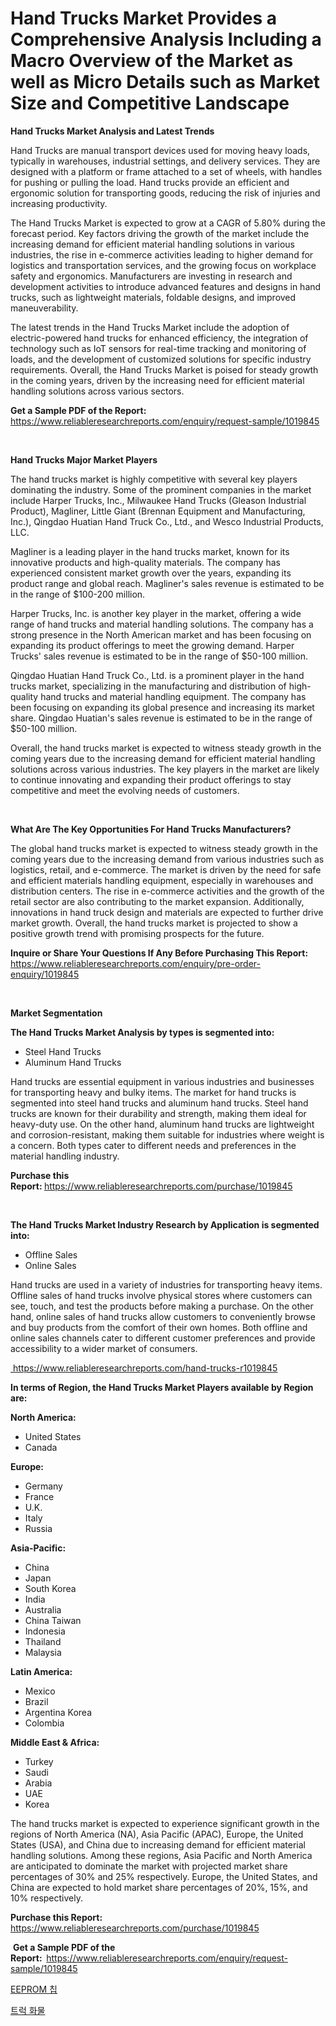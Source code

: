 <p><h1>Hand Trucks Market Provides a Comprehensive Analysis Including a Macro Overview of the Market as well as Micro Details such as Market Size and Competitive Landscape</h1></p><p><strong>Hand Trucks Market Analysis and Latest Trends</strong></p>
<p><p>Hand Trucks are manual transport devices used for moving heavy loads, typically in warehouses, industrial settings, and delivery services. They are designed with a platform or frame attached to a set of wheels, with handles for pushing or pulling the load. Hand trucks provide an efficient and ergonomic solution for transporting goods, reducing the risk of injuries and increasing productivity.</p><p>The Hand Trucks Market is expected to grow at a CAGR of 5.80% during the forecast period. Key factors driving the growth of the market include the increasing demand for efficient material handling solutions in various industries, the rise in e-commerce activities leading to higher demand for logistics and transportation services, and the growing focus on workplace safety and ergonomics. Manufacturers are investing in research and development activities to introduce advanced features and designs in hand trucks, such as lightweight materials, foldable designs, and improved maneuverability.</p><p>The latest trends in the Hand Trucks Market include the adoption of electric-powered hand trucks for enhanced efficiency, the integration of technology such as IoT sensors for real-time tracking and monitoring of loads, and the development of customized solutions for specific industry requirements. Overall, the Hand Trucks Market is poised for steady growth in the coming years, driven by the increasing need for efficient material handling solutions across various sectors.</p></p>
<p><strong>Get a Sample PDF of the Report:&nbsp;</strong> <a href="https://www.reliableresearchreports.com/enquiry/request-sample/1019845">https://www.reliableresearchreports.com/enquiry/request-sample/1019845</a></p>
<p>&nbsp;</p>
<p><strong>Hand Trucks Major Market Players</strong></p>
<p><p>The hand trucks market is highly competitive with several key players dominating the industry. Some of the prominent companies in the market include Harper Trucks, Inc., Milwaukee Hand Trucks (Gleason Industrial Product), Magliner, Little Giant (Brennan Equipment and Manufacturing, Inc.), Qingdao Huatian Hand Truck Co., Ltd., and Wesco Industrial Products, LLC.</p><p>Magliner is a leading player in the hand trucks market, known for its innovative products and high-quality materials. The company has experienced consistent market growth over the years, expanding its product range and global reach. Magliner's sales revenue is estimated to be in the range of $100-200 million.</p><p>Harper Trucks, Inc. is another key player in the market, offering a wide range of hand trucks and material handling solutions. The company has a strong presence in the North American market and has been focusing on expanding its product offerings to meet the growing demand. Harper Trucks' sales revenue is estimated to be in the range of $50-100 million.</p><p>Qingdao Huatian Hand Truck Co., Ltd. is a prominent player in the hand trucks market, specializing in the manufacturing and distribution of high-quality hand trucks and material handling equipment. The company has been focusing on expanding its global presence and increasing its market share. Qingdao Huatian's sales revenue is estimated to be in the range of $50-100 million.</p><p>Overall, the hand trucks market is expected to witness steady growth in the coming years due to the increasing demand for efficient material handling solutions across various industries. The key players in the market are likely to continue innovating and expanding their product offerings to stay competitive and meet the evolving needs of customers.</p></p>
<p>&nbsp;</p>
<p><strong>What Are The Key Opportunities For Hand Trucks Manufacturers?</strong></p>
<p><p>The global hand trucks market is expected to witness steady growth in the coming years due to the increasing demand from various industries such as logistics, retail, and e-commerce. The market is driven by the need for safe and efficient materials handling equipment, especially in warehouses and distribution centers. The rise in e-commerce activities and the growth of the retail sector are also contributing to the market expansion. Additionally, innovations in hand truck design and materials are expected to further drive market growth. Overall, the hand trucks market is projected to show a positive growth trend with promising prospects for the future.</p></p>
<p><strong>Inquire or Share Your Questions If Any Before Purchasing This Report:</strong> <a href="https://www.reliableresearchreports.com/enquiry/pre-order-enquiry/1019845">https://www.reliableresearchreports.com/enquiry/pre-order-enquiry/1019845</a></p>
<p>&nbsp;</p>
<p><strong>Market Segmentation</strong></p>
<p><strong>The Hand Trucks Market Analysis by types is segmented into:</strong></p>
<p><ul><li>Steel Hand Trucks</li><li>Aluminum Hand Trucks</li></ul></p>
<p><p>Hand trucks are essential equipment in various industries and businesses for transporting heavy and bulky items. The market for hand trucks is segmented into steel hand trucks and aluminum hand trucks. Steel hand trucks are known for their durability and strength, making them ideal for heavy-duty use. On the other hand, aluminum hand trucks are lightweight and corrosion-resistant, making them suitable for industries where weight is a concern. Both types cater to different needs and preferences in the material handling industry.</p></p>
<p><strong>Purchase this Report:&nbsp;</strong><a href="https://www.reliableresearchreports.com/purchase/1019845">https://www.reliableresearchreports.com/purchase/1019845</a></p>
<p>&nbsp;</p>
<p><strong>The Hand Trucks Market Industry Research by Application is segmented into:</strong></p>
<p><ul><li>Offline Sales</li><li>Online Sales</li></ul></p>
<p><p>Hand trucks are used in a variety of industries for transporting heavy items. Offline sales of hand trucks involve physical stores where customers can see, touch, and test the products before making a purchase. On the other hand, online sales of hand trucks allow customers to conveniently browse and buy products from the comfort of their own homes. Both offline and online sales channels cater to different customer preferences and provide accessibility to a wider market of consumers.</p></p>
<p><a href="https://www.reliableresearchreports.com/hand-trucks-r1019845">&nbsp;https://www.reliableresearchreports.com/hand-trucks-r1019845</a></p>
<p><strong>In terms of Region, the Hand Trucks Market Players available by Region are:</strong></p>
<p>
    <p> <strong> North America: </strong>
        <ul>
            <li>United States</li>
            <li>Canada</li>
        </ul>
        </p> 
    <p> <strong> Europe: </strong>
        <ul>
            <li>Germany</li>
            <li>France</li>
            <li>U.K.</li>
            <li>Italy</li>
            <li>Russia</li>
        </ul>
        </p> 
    <p> <strong> Asia-Pacific: </strong>
        <ul>
            <li>China</li>
            <li>Japan</li>
            <li>South Korea</li>
            <li>India</li>
            <li>Australia</li>
            <li>China Taiwan</li>
            <li>Indonesia</li>
            <li>Thailand</li>
            <li>Malaysia</li>
        </ul>
        </p> 
    <p> <strong> Latin America: </strong>
        <ul>
            <li>Mexico</li>
            <li>Brazil</li>
            <li>Argentina Korea</li>
            <li>Colombia</li>
        </ul>
        </p> 
    <p> <strong> Middle East & Africa: </strong>
        <ul>
            <li>Turkey</li>
            <li>Saudi</li>
            <li>Arabia</li>
            <li>UAE</li>
            <li>Korea</li>
        </ul>
    </p>
    </p>
<p><p>The hand trucks market is expected to experience significant growth in the regions of North America (NA), Asia Pacific (APAC), Europe, the United States (USA), and China due to increasing demand for efficient material handling solutions. Among these regions, Asia Pacific and North America are anticipated to dominate the market with projected market share percentages of 30% and 25% respectively. Europe, the United States, and China are expected to hold market share percentages of 20%, 15%, and 10% respectively.</p></p>
<p><strong>Purchase this Report: </strong><a href="https://www.reliableresearchreports.com/purchase/1019845">https://www.reliableresearchreports.com/purchase/1019845</a></p>
<p>&nbsp;<strong>Get a Sample PDF of the Report:&nbsp;&nbsp;</strong><a href="https://www.reliableresearchreports.com/enquiry/request-sample/1019845">https://www.reliableresearchreports.com/enquiry/request-sample/1019845</a></p>
<p><strong></strong></p>
<p><p><a href="https://github.com/CliftonFisher9067/Market-Research-Report-List-1/blob/main/980336419383.md">EEPROM 칩</a></p><p><a href="https://github.com/fernandotryO5lson96765/Market-Research-Report-List-1/blob/main/300164619384.md">트럭 화물</a></p></p>